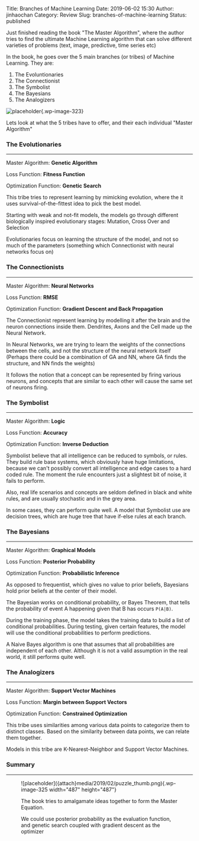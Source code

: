 Title: Branches of Machine Learning
Date: 2019-06-02 15:30
Author: jinhaochan
Category: Review
Slug: branches-of-machine-learning
Status: published



Just finished reading the book "The Master Algorithm", where the author tries to find the ultimate Machine Learning algorithm that can solve different varieties of problems (text, image, predictive, time series etc)





In the book, he goes over the 5 main branches (or tribes) of Machine Learning. They are:



<!-- wp:list {"ordered":true} -->

1.  The Evoluntionaries
2.  The Connectionist
3.  The Symbolist
4.  The Bayesians
5.  The Analogizers



<!-- wp:image {"id":323,"align":"center"} -->




![placeholder]({attach}media/2019/02/master-algo_thumb.png){.wp-image-323}








Lets look at what the 5 tribes have to offer, and their each individual "Master Algorithm"



<!-- wp:heading {"level":3} -->

### The Evolutionaries





------------------------------------------------------------------------



</p>


Master Algorithm: **Genetic Algorithm**





Loss Function: **Fitness Function**





Optimization Function: **Genetic Search**





This tribe tries to represent learning by mimicking evolution, where the it uses survival-of-the-fittest idea to pick the best model.





Starting with weak and not-fit models, the models go through different biologically inspired evolutionary stages: Mutation, Cross Over and Selection





Evolutionaries focus on learning the structure of the model, and not so much of the parameters (something which Connectionist with neural networks focus on)



<!-- wp:heading {"level":3} -->

### The Connectionists





------------------------------------------------------------------------



</p>


Master Algorithm: **Neural Networks**





Loss Function: **RMSE**





Optimization Function: **Gradient Descent and Back Propagation**





The Connectionist represent learning by modelling it after the brain and the neuron connections inside them. Dendrites, Axons and the Cell made up the Neural Network.





In Neural Networks, we are trying to learn the weights of the connections between the cells, and not the structure of the neural network itself (Perhaps there could be a combination of GA and NN, where GA finds the structure, and NN finds the weights)





It follows the notion that a concept can be represented by firing various neurons, and concepts that are similar to each other will cause the same set of neurons firing.



<!-- wp:heading {"level":3} -->

### The Symbolist





------------------------------------------------------------------------



</p>


Master Algorithm: **Logic**





Loss Function: **Accuracy**





Optimization Function: **Inverse Deduction**





Symbolist believe that all intelligence can be reduced to symbols, or rules. They build rule base systems, which obviously have huge limitations, because we can't possibly convert all intelligence and edge cases to a hard coded rule. The moment the rule encounters just a slightest bit of noise, it fails to perform.





Also, real life scenarios and concepts are seldom defined in black and white rules, and are usually stochastic and in the grey area.





In some cases, they can perform quite well. A model that Symbolist use are decision trees, which are huge tree that have if-else rules at each branch.



<!-- wp:heading {"level":3} -->

### The Bayesians





------------------------------------------------------------------------



</p>


Master Algorithm: **Graphical Models**





Loss Function: **Posterior Probability**





Optimization Function: **Probabilistic Inference**





As opposed to frequentist, which gives no value to prior beliefs, Bayesians hold prior beliefs at the center of their model.





The Bayesian works on conditional probability, or Bayes Theorem, that tells the probability of event A happening given that B has occurs `P(A|B)`.





During the training phase, the model takes the training data to build a list of conditional probabilities. During testing, given certain features, the model will use the conditional probabilities to perform predictions.





A Naive Bayes algorithm is one that assumes that all probabilities are independent of each other. Although it is not a valid assumption in the real world, it still performs quite well.



<!-- wp:heading {"level":3} -->

### The Analogizers





------------------------------------------------------------------------



</p>


Master Algorithm: **Support Vector Machines**





Loss Function: **Margin between Support Vectors**





Optimization Function: **Constrained Optimization**





This tribe uses similarities among various data points to categorize them to distinct classes. Based on the similarity between data points, we can relate them together.





Models in this tribe are K-Nearest-Neighbor and Support Vector Machines.



<!-- wp:heading {"level":3} -->

### Summary





------------------------------------------------------------------------



</p>
<!-- wp:image {"id":325,"align":"center","width":487,"height":487} -->



<figure class="aligncenter is-resized">
![placeholder]({attach}media/2019/02/puzzle_thumb.png){.wp-image-325 width="487" height="487"}








The book tries to amalgamate ideas together to form the Master Equation.





We could use posterior probability as the evaluation function, and genetic search coupled with gradient descent as the optimizer



